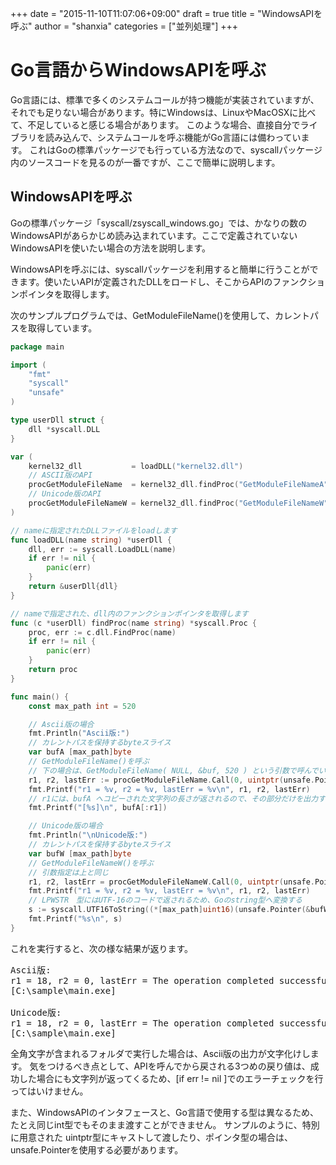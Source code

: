 +++
date = "2015-11-10T11:07:06+09:00"
draft = true
title = "WindowsAPIを呼ぶ"
author = "shanxia"
categories = ["並列処理"]
+++

# Go言語からWindowsAPIを呼ぶ
Go言語には、標準で多くのシステムコールが持つ機能が実装されていますが、それでも足りない場合があります。特にWindowsは、LinuxやMacOSXに比べて、不足していると感じる場合があります。
このような場合、直接自分でライブラリを読み込んで、システムコールを呼ぶ機能がGo言語には備わっています。
これはGoの標準パッケージでも行っている方法なので、syscallパッケージ内のソースコードを見るのが一番ですが、ここで簡単に説明します。

## WindowsAPIを呼ぶ
Goの標準パッケージ「syscall/zsyscall_windows.go」では、かなりの数のWindowsAPIがあらかじめ読み込まれています。ここで定義されていないWindowsAPIを使いたい場合の方法を説明します。

WindowsAPIを呼ぶには、syscallパッケージを利用すると簡単に行うことができます。使いたいAPIが定義されたDLLをロードし、そこからAPIのファンクションポインタを取得します。

次のサンプルプログラムでは、GetModuleFileName()を使用して、カレントパスを取得しています。

```go
package mainimport (	"fmt"	"syscall"	"unsafe")type userDll struct {	dll *syscall.DLL}var (	kernel32_dll           = loadDLL("kernel32.dll")
	// ASCII版のAPI	procGetModuleFileName  = kernel32_dll.findProc("GetModuleFileNameA")	// Unicode版のAPI	procGetModuleFileNameW = kernel32_dll.findProc("GetModuleFileNameW"))// nameに指定されたDLLファイルをloadしますfunc loadDLL(name string) *userDll {	dll, err := syscall.LoadDLL(name)	if err != nil {		panic(err)	}	return &userDll{dll}}// nameで指定された、dll内のファンクションポインタを取得しますfunc (c *userDll) findProc(name string) *syscall.Proc {	proc, err := c.dll.FindProc(name)	if err != nil {		panic(err)	}	return proc}func main() {	const max_path int = 520	// Ascii版の場合	fmt.Println("Ascii版:")	// カレントパスを保持するbyteスライス	var bufA [max_path]byte	// GetModuleFileName()を呼ぶ	// 下の場合は、GetModuleFileName( NULL, &buf, 520 ) という引数で呼んでいる	r1, r2, lastErr := procGetModuleFileName.Call(0, uintptr(unsafe.Pointer(&bufA)), (uintptr)(max_path))	fmt.Printf("r1 = %v, r2 = %v, lastErr = %v\n", r1, r2, lastErr)	// r1には、bufA へコピーされた文字列の長さが返されるので、その部分だけを出力する	fmt.Printf("[%s]\n", bufA[:r1])	// Unicode版の場合	fmt.Println("\nUnicode版:")	// カレントパスを保持するbyteスライス	var bufW [max_path]byte	// GetModuleFileNameW()を呼ぶ	// 引数指定は上と同じ	r1, r2, lastErr = procGetModuleFileNameW.Call(0, uintptr(unsafe.Pointer(&bufW)), (uintptr)(max_path))	fmt.Printf("r1 = %v, r2 = %v, lastErr = %v\n", r1, r2, lastErr)	// LPWSTR　型にはUTF-16のコードで返されるため、Goのstring型へ変換する	s := syscall.UTF16ToString((*[max_path]uint16)(unsafe.Pointer(&bufW[0]))[:r1])	fmt.Printf("%s\n", s)}```
これを実行すると、次の様な結果が返ります。

<pre class="output">
Ascii版:r1 = 18, r2 = 0, lastErr = The operation completed successfully.[C:\sample\main.exe]Unicode版:r1 = 18, r2 = 0, lastErr = The operation completed successfully.[C:\sample\main.exe]
</pre>

全角文字が含まれるフォルダで実行した場合は、Ascii版の出力が文字化けします。
気をつけるべき点として、APIを呼んでから戻される3つめの戻り値は、成功した場合にも文字列が返ってくるため、[if err != nil ]でのエラーチェックを行ってはいけません。

また、WindowsAPIのインタフェースと、Go言語で使用する型は異なるため、たとえ同じint型でもそのまま渡すことができません。
サンプルのように、特別に用意された uintptr型にキャストして渡したり、ポインタ型の場合は、unsafe.Pointerを使用する必要があります。

